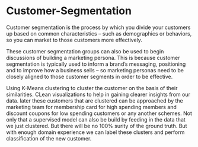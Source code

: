 # Customer-Segmentation

Customer segmentation is the process by which you divide your customers up based on common characteristics – such as demographics or behaviors, so you can market to those customers more effectively.

These customer segmentation groups can also be used to begin discussions of building a marketing persona. This is because customer segmentation is typically used to inform a brand’s messaging, positioning and to improve how a business sells – so marketing personas need to be closely aligned to those customer segments in order to be effective.

Using K-Means clustering to cluster the customer on the basis of their similarities.
CLean visualizations to help in gaining clearer insights from our data.
later these customers that are clustered can be approached by the marketing team for membership card for high spending members and discount coupons for low spending customers or any another schemes. Not only that a supervised model can also be build by feeding in the data that we just clustered. But there will be no 100% surity of the ground truth. But with enough domain experience we can label these clusters and perform classification of the new customer.
